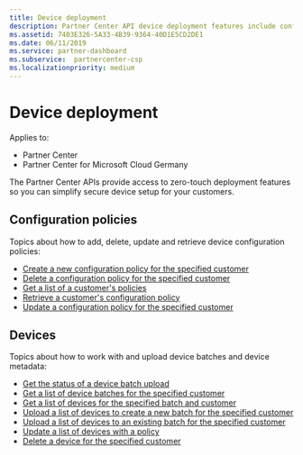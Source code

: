 ```yaml
---
title: Device deployment
description: Partner Center API device deployment features include configuration policies and devices.
ms.assetid: 7403E326-5A33-4B39-9364-40D1E5CD2DE1
ms.date: 06/11/2019
ms.service: partner-dashboard
ms.subservice:  partnercenter-csp
ms.localizationpriority: medium
---
```


# Device deployment

Applies to:

- Partner Center
- Partner Center for Microsoft Cloud Germany

The Partner Center APIs provide access to zero-touch deployment features so you can simplify secure device setup for your customers.

## Configuration policies

Topics about how to add, delete, update and retrieve device configuration policies:

- [Create a new configuration policy for the specified customer](create-a-new-configuration-policy-for-the-specified-customer.md)
- [Delete a configuration policy for the specified customer](delete-a-configuration-policy-for-the-specified-customer.md)
- [Get a list of a customer's policies](get-a-list-of-a-customer-s-policies.md)
- [Retrieve a customer's configuration policy](retrieve-a-customer-s-configuration-policy.md)
- [Update a configuration policy for the specified customer](update-a-configuration-policy-for-the-specified-customer.md)

## Devices

Topics about how to work with and upload device batches and device metadata:

- [Get the status of a device batch upload](get-the-status-of-a-device-batch-upload.md)
- [Get a list of device batches for the specified customer](get-the-list-of-device-batches-for-the-specified-customer.md)
- [Get a list of devices for the specified batch and customer](get-a-list-of-devices-for-the-specified-batch-and-customer.md)
- [Upload a list of devices to create a new batch for the specified customer](upload-a-list-of-devices-to-create-a-new-batch-for-the-specified-customer.md)
- [Upload a list of devices to an existing batch for the specified customer](upload-a-list-of-devices-for-the-specified-customer.md)
- [Update a list of devices with a policy](update-a-list-of-devices-with-a-policy.md)
- [Delete a device for the specified customer](delete-a-device-for-the-specified-customer.md)
